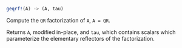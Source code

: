 ```julia
geqrf!(A) -> (A, tau)
```

Compute the `QR` factorization of `A`, `A = QR`.

Returns `A`, modified in-place, and `tau`, which contains scalars which parameterize the elementary reflectors of the factorization.
